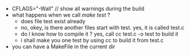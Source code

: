 * CFLAGS="-Wall"  // show all warnings during the build
* what happens when we call *make test* ?
  + does file test exist already 
  + no, okey, is there another files start with test. yes, it is called test.c
  + do I know how to compile it ? yes, call cc test.c -o test to build it 
  + i shall make you one test by using cc to build it from test.c
* you can have a MakeFile in the current dir
  
